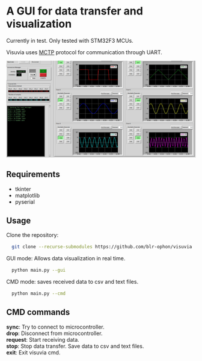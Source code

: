 
# A GUI for data transfer and visualization

Currently in test. Only tested with STM32F3 MCUs.

Visuvia uses [MCTP](https://github.com/blr-ophon/MCTP) protocol for communication through UART.

<img src='./misc/demo.gif'>


## Requirements

- tkinter
- matplotlib
- pyserial

## Usage

Clone the repository:

```bash
  git clone --recurse-submodules https://github.com/blr-ophon/visuvia
```


GUI mode: Allows data visualization in real time. 
```bash
  python main.py --gui 
```

CMD mode: saves received data to csv and text files.
```bash
  python main.py --cmd
```


## CMD commands

**sync**: Try to connect to microcontroller.  
**drop**: Disconnect from microcontroller.  
**request**: Start receiving data.  
**stop**: Stop data transfer. Save data to csv and text files.  
**exit**: Exit visuvia cmd.  
